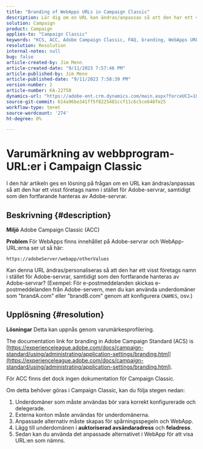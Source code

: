 ```yaml
---
title: "Branding of WebApps URLs in Campaign Classic"
description: Lär dig om en URL kan ändras/anpassas så att den har ett visst företags namn i stället för Adobe-servrar, samtidigt som den fortfarande hanteras av Adobe-servrar.
solution: Campaign
product: Campaign
applies-to: "Campaign Classic"
keywords: "KCS, ACC, Adobe Campaign Classic, FAQ, branding, WebApps URL, Adobe Campaign Standard, ACS"
resolution: Resolution
internal-notes: null
bug: false
article-created-by: Jim Menn
article-created-date: "9/11/2023 7:57:46 PM"
article-published-by: Jim Menn
article-published-date: "9/11/2023 7:58:39 PM"
version-number: 2
article-number: KA-22750
dynamics-url: "https://adobe-ent.crm.dynamics.com/main.aspx?forceUCI=1&pagetype=entityrecord&etn=knowledgearticle&id=c2bc4177-dd50-ee11-be6f-6045bd006239"
source-git-commit: 614a96be341ff5f8225481ccf11c6c5ce648fe25
workflow-type: tm+mt
source-wordcount: '274'
ht-degree: 0%

---
```


# Varumärkning av webbprogram-URL:er i Campaign Classic


I den här artikeln ges en lösning på frågan om en URL kan ändras/anpassas så att den har ett visst företags namn i stället för Adobe-servrar, samtidigt som den fortfarande hanteras av Adobe-servrar.

## Beskrivning {#description}


<b>Miljö</b>
Adobe Campaign Classic (ACC)

<b>Problem</b>
För WebApps finns innehållet på Adobe-servrar och WebApp-URL:erna ser ut så här:

`https://adobeServer/webapp/otherValues`

Kan denna URL ändras/personaliseras så att den har ett visst företags namn i stället för Adobe-servrar, samtidigt som den fortfarande hanteras av Adobe-servrar?
(Exempel: För e-postmeddelanden skickas e-postmeddelanden från Adobe-servern, men du kan använda underdomäner som &quot;brandA.com&quot; eller &quot;brandB.com&quot; genom att konfigurera `CNAMES`, osv.)


## Upplösning {#resolution}


<b>Lösningar</b>
Detta kan uppnås genom varumärkesprofilering.

The documentation link for branding in Adobe Campaign Standard (ACS) is [https://experienceleague.adobe.com/docs/campaign-standard/using/administrating/application-settings/branding.html](https://experienceleague.adobe.com/docs/campaign-standard/using/administrating/application-settings/branding.html).


För ACC finns det dock ingen dokumentation för Campaign Classic.

Om detta behöver göras i Campaign Classic, kan du följa stegen nedan:
1. Underdomäner som måste användas bör vara korrekt konfigurerade och delegerade.
2. Externa konton måste användas för underdomänerna.
3. Anpassade alternativ måste skapas för spårningsspegeln och WebApp.
4. Lägg till underdomänen i <b>auktoriserad avsändaradress</b> och <b>feladress</b>.
5. Sedan kan du använda det anpassade alternativet i WebApp för att visa URL:en som nämns.
